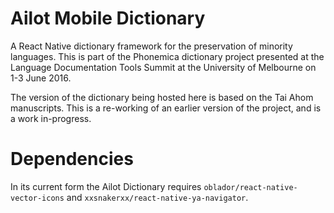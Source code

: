 # Ailot Mobile Dictionary
A React Native dictionary framework for the preservation of minority languages. This is part of the Phonemica dictionary project presented at the Language Documentation Tools Summit at the University of Melbourne on 1-3 June 2016.

The version of the dictionary being hosted here is based on the Tai Ahom manuscripts. This is a re-working of an earlier version of the project, and is a work in-progress.

# Dependencies
In its current form the Ailot Dictionary requires `oblador/react-native-vector-icons` and `xxsnakerxx/react-native-ya-navigator`.

